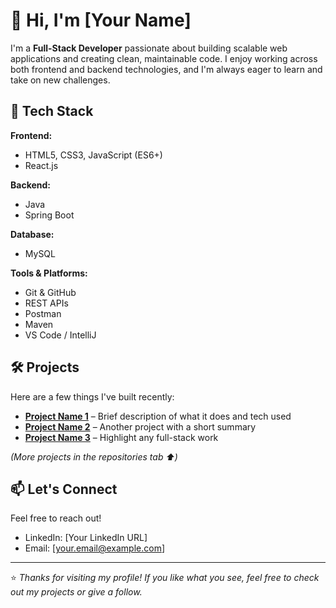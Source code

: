 # 👋 Hi, I'm [Your Name]

I'm a **Full-Stack Developer** passionate about building scalable web applications and creating clean, maintainable code. I enjoy working across both frontend and backend technologies, and I'm always eager to learn and take on new challenges.

## 🚀 Tech Stack

**Frontend:**
- HTML5, CSS3, JavaScript (ES6+)
- React.js

**Backend:**
- Java
- Spring Boot

**Database:**
- MySQL

**Tools & Platforms:**
- Git & GitHub
- REST APIs
- Postman
- Maven
- VS Code / IntelliJ

## 🛠️ Projects

Here are a few things I've built recently:

- **[Project Name 1](#)** – Brief description of what it does and tech used
- **[Project Name 2](#)** – Another project with a short summary
- **[Project Name 3](#)** – Highlight any full-stack work

*(More projects in the repositories tab ⬆️)*

## 📫 Let's Connect

Feel free to reach out!

- LinkedIn: [Your LinkedIn URL]
- Email: [your.email@example.com]

---

⭐️ _Thanks for visiting my profile! If you like what you see, feel free to check out my projects or give a follow._

